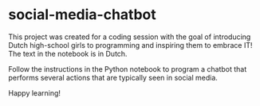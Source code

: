 # social-media-chatbot

This project was created for a coding session with the goal of introducing Dutch high-school girls to programming and inspiring them to embrace IT!
The text in the notebook is in Dutch.

Follow the instructions in the Python notebook to program a chatbot that performs several actions that are typically seen in social media.

Happy learning!
